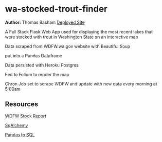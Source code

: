 # wa-stocked-trout-finder

**Author:** Thomas Basham
[Deployed Site](https://wa-stocked-trout-finder.herokuapp.com/)

A Full Stack Flask Web App used for displaying the most recent lakes that were stocked with trout in Washington State on an interactive map

Data scraped from WDFW.wa.gov website with Beautiful Soup

put into a Pandas Dataframe

Data persisted with Heroku Postgres

Fed to Folium to render the map

Chron Job set to scrape WDFW and update with new data every morning at 5:00am



## Resources
[WDFW Stock Report](https://wdfw.wa.gov/fishing/reports/stocking/trout-plants)

[SqAlchemy](https://flask-sqlalchemy.palletsprojects.com/en/2.x/quickstart/)

[Pandas to SQL](https://towardsdatascience.com/upload-your-pandas-dataframe-to-your-database-10x-faster-eb6dc6609ddf)
